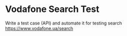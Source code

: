 # Vodafone Search Test
Write a test case (API) and automate it for testing search https://www.vodafone.ua/search
